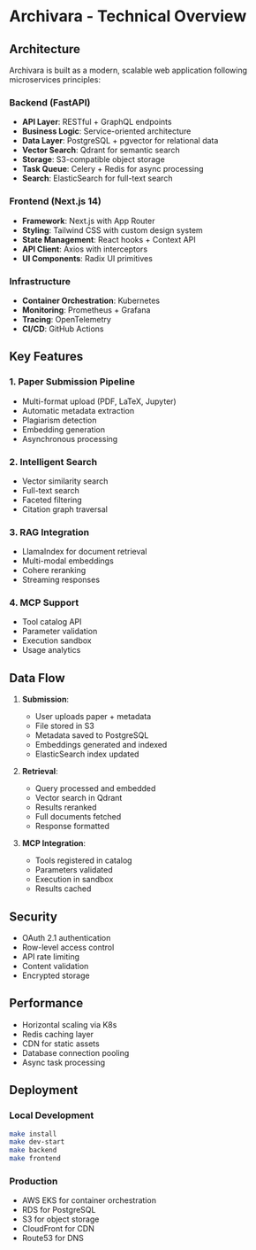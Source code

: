 # Archivara - Technical Overview

## Architecture

Archivara is built as a modern, scalable web application following microservices principles:

### Backend (FastAPI)
- **API Layer**: RESTful + GraphQL endpoints
- **Business Logic**: Service-oriented architecture
- **Data Layer**: PostgreSQL + pgvector for relational data
- **Vector Search**: Qdrant for semantic search
- **Storage**: S3-compatible object storage
- **Task Queue**: Celery + Redis for async processing
- **Search**: ElasticSearch for full-text search

### Frontend (Next.js 14)
- **Framework**: Next.js with App Router
- **Styling**: Tailwind CSS with custom design system
- **State Management**: React hooks + Context API
- **API Client**: Axios with interceptors
- **UI Components**: Radix UI primitives

### Infrastructure
- **Container Orchestration**: Kubernetes
- **Monitoring**: Prometheus + Grafana
- **Tracing**: OpenTelemetry
- **CI/CD**: GitHub Actions

## Key Features

### 1. Paper Submission Pipeline
- Multi-format upload (PDF, LaTeX, Jupyter)
- Automatic metadata extraction
- Plagiarism detection
- Embedding generation
- Asynchronous processing

### 2. Intelligent Search
- Vector similarity search
- Full-text search
- Faceted filtering
- Citation graph traversal

### 3. RAG Integration
- LlamaIndex for document retrieval
- Multi-modal embeddings
- Cohere reranking
- Streaming responses

### 4. MCP Support
- Tool catalog API
- Parameter validation
- Execution sandbox
- Usage analytics

## Data Flow

1. **Submission**:
   - User uploads paper + metadata
   - File stored in S3
   - Metadata saved to PostgreSQL
   - Embeddings generated and indexed
   - ElasticSearch index updated

2. **Retrieval**:
   - Query processed and embedded
   - Vector search in Qdrant
   - Results reranked
   - Full documents fetched
   - Response formatted

3. **MCP Integration**:
   - Tools registered in catalog
   - Parameters validated
   - Execution in sandbox
   - Results cached

## Security

- OAuth 2.1 authentication
- Row-level access control
- API rate limiting
- Content validation
- Encrypted storage

## Performance

- Horizontal scaling via K8s
- Redis caching layer
- CDN for static assets
- Database connection pooling
- Async task processing

## Deployment

### Local Development
```bash
make install
make dev-start
make backend
make frontend
```

### Production
- AWS EKS for container orchestration
- RDS for PostgreSQL
- S3 for object storage
- CloudFront for CDN
- Route53 for DNS 